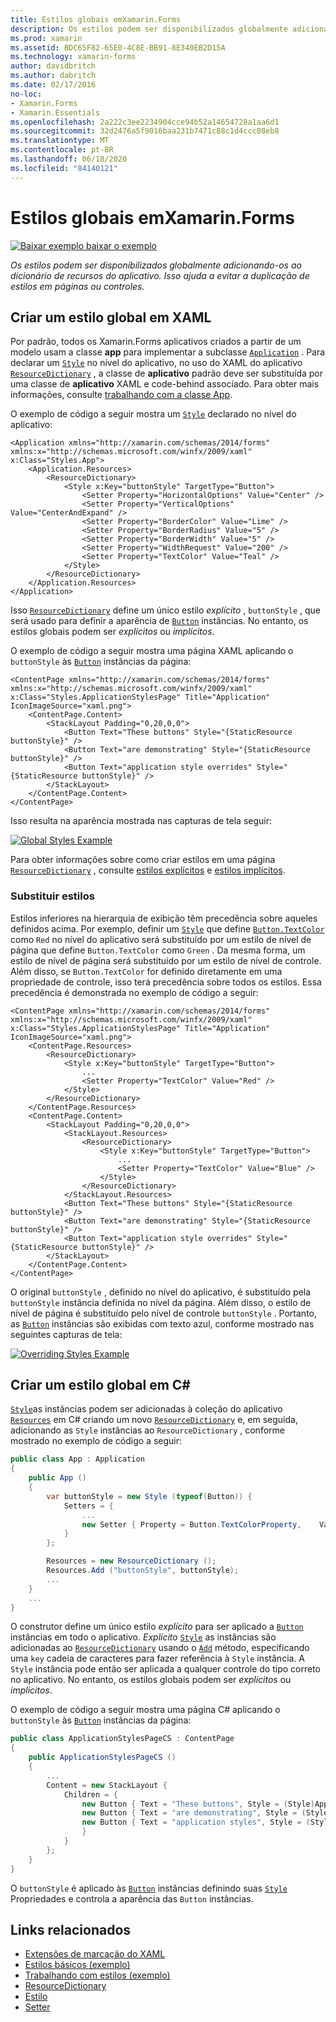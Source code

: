 ```yaml
---
title: Estilos globais emXamarin.Forms
description: Os estilos podem ser disponibilizados globalmente adicionando-os ao dicionário de recursos do aplicativo. Isso ajuda a evitar a duplicação de estilos em páginas ou controles.
ms.prod: xamarin
ms.assetid: BDC65F82-65E0-4C8E-BB91-8E340EB2D15A
ms.technology: xamarin-forms
author: davidbritch
ms.author: dabritch
ms.date: 02/17/2016
no-loc:
- Xamarin.Forms
- Xamarin.Essentials
ms.openlocfilehash: 2a222c3ee2234904cce94b52a14654728a1aa6d1
ms.sourcegitcommit: 32d2476a5f9016baa231b7471c88c1d4ccc08eb8
ms.translationtype: MT
ms.contentlocale: pt-BR
ms.lasthandoff: 06/18/2020
ms.locfileid: "84140121"
---
```

# <a name="global-styles-in-xamarinforms"></a>Estilos globais emXamarin.Forms

[![Baixar exemplo ](~/media/shared/download.png) baixar o exemplo](https://docs.microsoft.com/samples/xamarin/xamarin-forms-samples/userinterface-styles-basicstyles)

_Os estilos podem ser disponibilizados globalmente adicionando-os ao dicionário de recursos do aplicativo. Isso ajuda a evitar a duplicação de estilos em páginas ou controles._

## <a name="create-a-global-style-in-xaml"></a>Criar um estilo global em XAML

Por padrão, todos os Xamarin.Forms aplicativos criados a partir de um modelo usam a classe **app** para implementar a subclasse [`Application`](xref:Xamarin.Forms.Application) . Para declarar um [`Style`](xref:Xamarin.Forms.Style) no nível do aplicativo, no uso do XAML do aplicativo [`ResourceDictionary`](xref:Xamarin.Forms.ResourceDictionary) , a classe de **aplicativo** padrão deve ser substituída por uma classe de **aplicativo** XAML e code-behind associado. Para obter mais informações, consulte [trabalhando com a classe App](~/xamarin-forms/app-fundamentals/application-class.md).

O exemplo de código a seguir mostra um [`Style`](xref:Xamarin.Forms.Style) declarado no nível do aplicativo:

```xaml
<Application xmlns="http://xamarin.com/schemas/2014/forms" xmlns:x="http://schemas.microsoft.com/winfx/2009/xaml" x:Class="Styles.App">
    <Application.Resources>
        <ResourceDictionary>
            <Style x:Key="buttonStyle" TargetType="Button">
                <Setter Property="HorizontalOptions" Value="Center" />
                <Setter Property="VerticalOptions" Value="CenterAndExpand" />
                <Setter Property="BorderColor" Value="Lime" />
                <Setter Property="BorderRadius" Value="5" />
                <Setter Property="BorderWidth" Value="5" />
                <Setter Property="WidthRequest" Value="200" />
                <Setter Property="TextColor" Value="Teal" />
            </Style>
        </ResourceDictionary>
    </Application.Resources>
</Application>
```

Isso [`ResourceDictionary`](xref:Xamarin.Forms.ResourceDictionary) define um único estilo *explícito* , `buttonStyle` , que será usado para definir a aparência de [`Button`](xref:Xamarin.Forms.Button) instâncias. No entanto, os estilos globais podem ser *explícitos* ou *implícitos*.

O exemplo de código a seguir mostra uma página XAML aplicando o `buttonStyle` às [`Button`](xref:Xamarin.Forms.Button) instâncias da página:

```xaml
<ContentPage xmlns="http://xamarin.com/schemas/2014/forms" xmlns:x="http://schemas.microsoft.com/winfx/2009/xaml" x:Class="Styles.ApplicationStylesPage" Title="Application" IconImageSource="xaml.png">
    <ContentPage.Content>
        <StackLayout Padding="0,20,0,0">
            <Button Text="These buttons" Style="{StaticResource buttonStyle}" />
            <Button Text="are demonstrating" Style="{StaticResource buttonStyle}" />
            <Button Text="application style overrides" Style="{StaticResource buttonStyle}" />
        </StackLayout>
    </ContentPage.Content>
</ContentPage>
```

Isso resulta na aparência mostrada nas capturas de tela seguir:

[![](application-images/application-styles-1.png "Global Styles Example")](application-images/application-styles-1-large.png#lightbox "Global Styles Example")

Para obter informações sobre como criar estilos em uma página [`ResourceDictionary`](xref:Xamarin.Forms.ResourceDictionary) , consulte [estilos explícitos](~/xamarin-forms/user-interface/styles/explicit.md) e [estilos implícitos](~/xamarin-forms/user-interface/styles/implicit.md).

### <a name="override-styles"></a>Substituir estilos

Estilos inferiores na hierarquia de exibição têm precedência sobre aqueles definidos acima. Por exemplo, definir um [`Style`](xref:Xamarin.Forms.Style) que define [`Button.TextColor`](xref:Xamarin.Forms.Button.TextColor) como `Red` no nível do aplicativo será substituído por um estilo de nível de página que define `Button.TextColor` como `Green` . Da mesma forma, um estilo de nível de página será substituído por um estilo de nível de controle. Além disso, se `Button.TextColor` for definido diretamente em uma propriedade de controle, isso terá precedência sobre todos os estilos. Essa precedência é demonstrada no exemplo de código a seguir:

```xaml
<ContentPage xmlns="http://xamarin.com/schemas/2014/forms" xmlns:x="http://schemas.microsoft.com/winfx/2009/xaml" x:Class="Styles.ApplicationStylesPage" Title="Application" IconImageSource="xaml.png">
    <ContentPage.Resources>
        <ResourceDictionary>
            <Style x:Key="buttonStyle" TargetType="Button">
                ...
                <Setter Property="TextColor" Value="Red" />
            </Style>
        </ResourceDictionary>
    </ContentPage.Resources>
    <ContentPage.Content>
        <StackLayout Padding="0,20,0,0">
            <StackLayout.Resources>
                <ResourceDictionary>
                    <Style x:Key="buttonStyle" TargetType="Button">
                        ...
                        <Setter Property="TextColor" Value="Blue" />
                    </Style>
                </ResourceDictionary>
            </StackLayout.Resources>
            <Button Text="These buttons" Style="{StaticResource buttonStyle}" />
            <Button Text="are demonstrating" Style="{StaticResource buttonStyle}" />
            <Button Text="application style overrides" Style="{StaticResource buttonStyle}" />
        </StackLayout>
    </ContentPage.Content>
</ContentPage>
```

O original `buttonStyle` , definido no nível do aplicativo, é substituído pela `buttonStyle` instância definida no nível da página. Além disso, o estilo de nível de página é substituído pelo nível de controle `buttonStyle` . Portanto, as [`Button`](xref:Xamarin.Forms.Button) instâncias são exibidas com texto azul, conforme mostrado nas seguintes capturas de tela:

[![](application-images/application-styles-2.png "Overriding Styles Example")](application-images/application-styles-2-large.png#lightbox "Overriding Styles Example")

## <a name="create-a-global-style-in-c35"></a>Criar um estilo global em C&#35;

[`Style`](xref:Xamarin.Forms.Style)as instâncias podem ser adicionadas à coleção do aplicativo [`Resources`](xref:Xamarin.Forms.VisualElement.Resources) em C# criando um novo [`ResourceDictionary`](xref:Xamarin.Forms.ResourceDictionary) e, em seguida, adicionando as `Style` instâncias ao `ResourceDictionary` , conforme mostrado no exemplo de código a seguir:

```csharp
public class App : Application
{
    public App ()
    {
        var buttonStyle = new Style (typeof(Button)) {
            Setters = {
                ...
                new Setter { Property = Button.TextColorProperty,    Value = Color.Teal }
            }
        };

        Resources = new ResourceDictionary ();
        Resources.Add ("buttonStyle", buttonStyle);
        ...
    }
    ...
}
```

O construtor define um único estilo *explícito* para ser aplicado a [`Button`](xref:Xamarin.Forms.Button) instâncias em todo o aplicativo. *Explícito* [`Style`](xref:Xamarin.Forms.Style) as instâncias são adicionadas ao [`ResourceDictionary`](xref:Xamarin.Forms.ResourceDictionary) usando o [`Add`](xref:Xamarin.Forms.ResourceDictionary.Add(System.String,System.Object)) método, especificando uma `key` cadeia de caracteres para fazer referência à `Style` instância. A `Style` instância pode então ser aplicada a qualquer controle do tipo correto no aplicativo. No entanto, os estilos globais podem ser *explícitos* ou *implícitos*.

O exemplo de código a seguir mostra uma página C# aplicando o `buttonStyle` às [`Button`](xref:Xamarin.Forms.Button) instâncias da página:

```csharp
public class ApplicationStylesPageCS : ContentPage
{
    public ApplicationStylesPageCS ()
    {
        ...
        Content = new StackLayout {
            Children = {
                new Button { Text = "These buttons", Style = (Style)Application.Current.Resources ["buttonStyle"] },
                new Button { Text = "are demonstrating", Style = (Style)Application.Current.Resources ["buttonStyle"] },
                new Button { Text = "application styles", Style = (Style)Application.Current.Resources ["buttonStyle"]
                }
            }
        };
    }
}
```

O `buttonStyle` é aplicado às [`Button`](xref:Xamarin.Forms.Button) instâncias definindo suas [`Style`](xref:Xamarin.Forms.NavigableElement.Style) Propriedades e controla a aparência das `Button` instâncias.

## <a name="related-links"></a>Links relacionados

- [Extensões de marcação do XAML](~/xamarin-forms/xaml/xaml-basics/xaml-markup-extensions.md)
- [Estilos básicos (exemplo)](https://docs.microsoft.com/samples/xamarin/xamarin-forms-samples/userinterface-styles-basicstyles)
- [Trabalhando com estilos (exemplo)](https://docs.microsoft.com/samples/xamarin/xamarin-forms-samples/workingwithstyles)
- [ResourceDictionary](xref:Xamarin.Forms.ResourceDictionary)
- [Estilo](xref:Xamarin.Forms.Style)
- [Setter](xref:Xamarin.Forms.Setter)
